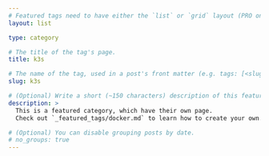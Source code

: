```yaml
---
# Featured tags need to have either the `list` or `grid` layout (PRO only).
layout: list

type: category

# The title of the tag's page.
title: k3s

# The name of the tag, used in a post's front matter (e.g. tags: [<slug>]).
slug: k3s

# (Optional) Write a short (~150 characters) description of this featured tag.
description: >
  This is a featured category, which have their own page.
  Check out `_featured_tags/docker.md` to learn how to create your own.

# (Optional) You can disable grouping posts by date.
# no_groups: true
---
```

